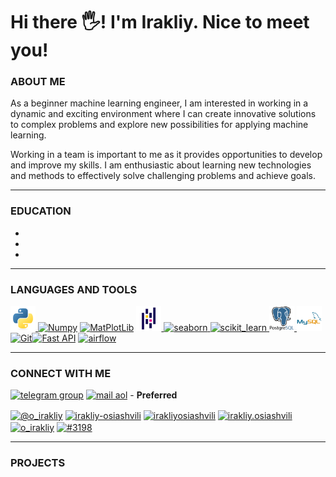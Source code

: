  # Hi there :raised_hand_with_fingers_splayed:! I'm Irakliy. Nice to meet you!
 

<h3 align="left">ABOUT ME</h3>

As a beginner machine learning engineer, I am interested in working in a dynamic and exciting environment where I can create innovative solutions to complex problems and explore new possibilities for applying machine learning. 

Working in a team is important to me as it provides opportunities to develop and improve my skills. I am enthusiastic about learning new technologies and methods to effectively solve challenging problems and achieve goals.

______________________________________

<h3 align="left">EDUCATION</h3>

-
-
-
_____________________________________________

<h3 align="left">LANGUAGES AND TOOLS</h3>

<p align="left"> <a href="https://www.python.org" target="_blank" rel="noreferrer"> <img src="https://raw.githubusercontent.com/devicons/devicon/master/icons/python/python-original.svg" alt="python" width="40" height="40"/> </a> <a href="https://numpy.org" target="_blank" rel="noreferrer"><img src="https://seeklogo.com/images/N/numpy-logo-479C24EC79-seeklogo.com.png" width="36" height="36" alt="Numpy" /></a> <a href="https://matplotlib.org" target="_blank" rel="noreferrer"><img src="https://upload.wikimedia.org/wikipedia/commons/8/84/Matplotlib_icon.svg" width="36" height="36" alt="MatPlotLib" /></a> <a href="https://pandas.pydata.org/" target="_blank" rel="noreferrer"> <img src="https://raw.githubusercontent.com/devicons/devicon/2ae2a900d2f041da66e950e4d48052658d850630/icons/pandas/pandas-original.svg" alt="pandas" width="40" height="40"/> </a> <a href="https://seaborn.pydata.org/" target="_blank" rel="noreferrer"> <img src="https://seaborn.pydata.org/_images/logo-mark-lightbg.svg" alt="seaborn" width="40" height="40"/> </a> <a href="https://scikit-learn.org/" target="_blank" rel="noreferrer"> <img src="https://upload.wikimedia.org/wikipedia/commons/0/05/Scikit_learn_logo_small.svg" alt="scikit_learn" width="40" height="40"/> </a> <a href="https://www.postgresql.org" target="_blank" rel="noreferrer"> <img src="https://raw.githubusercontent.com/devicons/devicon/master/icons/postgresql/postgresql-original-wordmark.svg" alt="postgresql" width="40" height="40"/> </a>  <a href="https://www.mysql.com/" target="_blank" rel="noreferrer"> <img src="https://raw.githubusercontent.com/devicons/devicon/master/icons/mysql/mysql-original-wordmark.svg" alt="mysql" width="40" height="40"/> </a> <a href="https://git-scm.com/" target="_blank" rel="noreferrer"><img src="https://raw.githubusercontent.com/danielcranney/readme-generator/main/public/icons/skills/git-colored.svg" width="36" height="36" alt="Git" /></a><a href="https://fastapi.tiangolo.com/" target="_blank" rel="noreferrer"><img src="https://raw.githubusercontent.com/danielcranney/readme-generator/main/public/icons/skills/fastapi-colored.svg" width="35" height="35" alt="Fast API" /></a> <a href="https://airflow.apache.org" target="_blank" rel="noreferrer"> <img src="https://seeklogo.com/images/A/airflow-logo-A19E5B6709-seeklogo.com.png" alt="airflow" width="36" height="36"/> </a> </p>

______________________________________________

<h3 align="left">CONNECT WITH ME</h3>

<a href="https://t.me/o_irakliy" target="_blank"><img src="https://cdn-icons-png.flaticon.com/512/2111/2111646.png" width="34" height="34" alt="telegram group" /></a> 
<a href="mailto:irakliy.osiashvili@aol.com" target="_blank"><img src="https://seeklogo.com/images/A/aol-logo-04B26A5A31-seeklogo.com.png" width="34" height="34" alt="mail aol" /></a>     - **Preferred**
  

<p align="left">
<a href="https://twitter.com/@o_irakliy" target="blank"><img align="center" src="https://raw.githubusercontent.com/rahuldkjain/github-profile-readme-generator/master/src/images/icons/Social/twitter.svg" alt="@o_irakliy" height="30" width="40" /></a>
<a href="https://linkedin.com/in/irakliy-osiashvili" target="blank"><img align="center" src="https://raw.githubusercontent.com/rahuldkjain/github-profile-readme-generator/master/src/images/icons/Social/linked-in-alt.svg" alt="irakliy-osiashvili" height="30" width="40" /></a>
<a href="https://kaggle.com/irakliyosiashvili" target="blank"><img align="center" src="https://raw.githubusercontent.com/rahuldkjain/github-profile-readme-generator/master/src/images/icons/Social/kaggle.svg" alt="irakliyosiashvili" height="30" width="40" /></a>
<a href="https://fb.com/irakliy.osiashvili" target="blank"><img align="center" src="https://raw.githubusercontent.com/rahuldkjain/github-profile-readme-generator/master/src/images/icons/Social/facebook.svg" alt="irakliy.osiashvili" height="30" width="40" /></a>
<a href="https://instagram.com/o_irakliy" target="blank"><img align="center" src="https://raw.githubusercontent.com/rahuldkjain/github-profile-readme-generator/master/src/images/icons/Social/instagram.svg" alt="o_irakliy" height="30" width="40" /></a>
<a href="https://discord.gg/#3198" target="blank"><img align="center" src="https://raw.githubusercontent.com/rahuldkjain/github-profile-readme-generator/master/src/images/icons/Social/discord.svg" alt="#3198" height="30" width="40" /></a>
</p>

_________________________________________

<h3 align="left">PROJECTS</h3>


 





